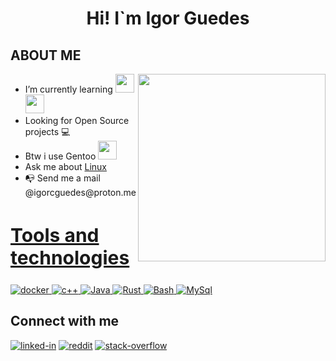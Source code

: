 
<h1 align ="center">Hi! I`m Igor Guedes</h1>
<div align = "left" width = 50%>
<h2>ABOUT ME </h2>
<ul>
<img align="right" width="300" src="https://i2.wp.com/allhtaccess.info/wp-content/uploads/2018/03/programming.gif?fit=1281%2C716&ssl=1" /> 

 <li>I’m currently learning <a href="https://developer.salesforce.com/" target="_blank"> <img src="https://cdn.jsdelivr.net/gh/devicons/devicon/icons/salesforce/salesforce-original.svg" width="30" height="30"/> </a>
 <a href="https://www.java.com" target="_blank"> <img src="https://cdn.jsdelivr.net/gh/devicons/devicon/icons/java/java-original-wordmark.svg" width="30" height="30"/> </a>
 </li>

 <li>Looking for Open Source projects 💻</li>

 <li>Btw i use Gentoo <a href="https://www.gentoo.org" target="_blank"><img src="https://cdn.jsdelivr.net/gh/devicons/devicon/icons/gentoo/gentoo-plain-wordmark.svg" width="30" height="30" /></li></a>

 <li>Ask me about <a href ="https://www.linux.org" target = "_blank">Linux</a> </li>

 <li>📭 Send me a mail @igorcguedes@proton.me</li>
<ul>
</div>

<h2 style="font-size:30px" align ="left" width = 100%><u>Tools and technologies</u></h2>
 
  <a href="https://docs.docker.com/" target="_blank"> 
 <img src="https://img.shields.io/badge/Docker-2496ED?style=for-the-badge&logo=docker&logoColor=white"  alt="docker" /> </a> 
 
  <a href="https://docs.microsoft.com/pt-br/cpp/cpp/?view=msvc-170" target="_blank"> 
 <img src="https://img.shields.io/badge/C%2B%2B-00599C?style=for-the-badge&logo=c%2B%2B&logoColor=white" alt="c++" /> </a> 
 
   <a href="https://www.java.com/" target="_blank"> 
 <img src="https://img.shields.io/badge/Java-ED8B00?style=for-the-badge&logo=java&logoColor=white" alt="Java" /> </a> 
 
  <a href="https://www.rust-lang.org/learn" target="_blank">
 <img src="https://img.shields.io/badge/Rust-000000?style=for-the-badge&logo=rust&logoColor=white"alt="Rust"/> </a> 
  
  <a href="https://devdocs.io/bash/" target="_blank"> 
 <img src="https://img.shields.io/badge/Shell_Script-121011?style=for-the-badge&logo=gnu-bash&logoColor=white" alt="Bash" /> </a> 
 
  <a href="https://www.mysql.com/" target="_blank"> 
 <img src="https://img.shields.io/badge/MySQL-00000F?style=for-the-badge&logo=mysql&logoColor=white" alt="MySql" /> </a> 
</p>

<div>
<h2>Connect with me </h2>

[<img align="top" alt="linked-in" src="https://img.shields.io/badge/linkedin-%230077B5.svg?&style=for-the-badge&logo=linkedin&logoColor=white" />](https://www.linkedin.com/in/igor-guedes-93632a193/) 
[<img align="top" alt="reddit" src="https://img.shields.io/badge/Reddit-FF4500?style=for-the-badge&logo=reddit&logoColor=white"/>](https://www.reddit.com/user/igorcguedes)
[<img align="top" alt="stack-overflow" src="https://img.shields.io/badge/stack%20overflow-FE7A16?logo=stack-overflow&logoColor=white&style=for-the-badge" />](https://pt.stackoverflow.com/users/268151/igor-guedes)
          
</div>
  

